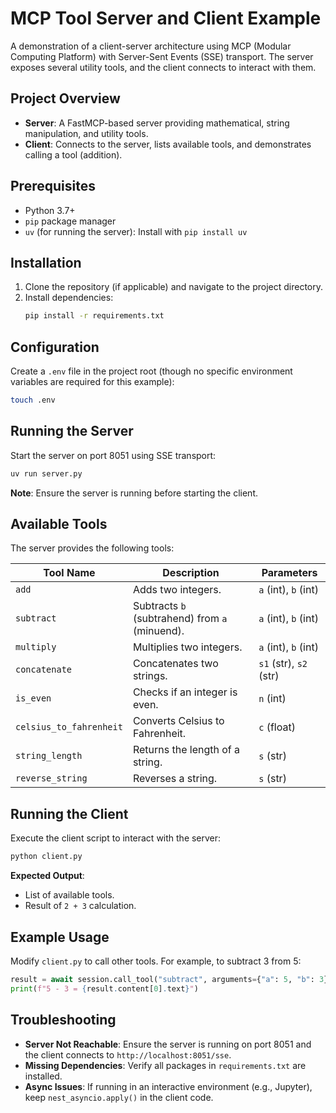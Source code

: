 # MCP Tool Server and Client Example

A demonstration of a client-server architecture using MCP (Modular Computing Platform) with Server-Sent Events (SSE) transport. The server exposes several utility tools, and the client connects to interact with them.

## Project Overview

- **Server**: A FastMCP-based server providing mathematical, string manipulation, and utility tools.
- **Client**: Connects to the server, lists available tools, and demonstrates calling a tool (addition).

## Prerequisites

- Python 3.7+
- `pip` package manager
- `uv` (for running the server): Install with `pip install uv`

## Installation

1. Clone the repository (if applicable) and navigate to the project directory.
2. Install dependencies:
   ```bash
   pip install -r requirements.txt
   ```

## Configuration

Create a `.env` file in the project root (though no specific environment variables are required for this example):
```bash
touch .env
```

## Running the Server

Start the server on port 8051 using SSE transport:
```bash
uv run server.py
```
**Note**: Ensure the server is running before starting the client.

## Available Tools

The server provides the following tools:

| Tool Name               | Description                                                                 | Parameters                                  |
|-------------------------|-----------------------------------------------------------------------------|--------------------------------------------|
| `add`                   | Adds two integers.                                                          | `a` (int), `b` (int)                       |
| `subtract`              | Subtracts `b` (subtrahend) from `a` (minuend).                              | `a` (int), `b` (int)                       |
| `multiply`              | Multiplies two integers.                                                    | `a` (int), `b` (int)                       |
| `concatenate`           | Concatenates two strings.                                                   | `s1` (str), `s2` (str)                     |
| `is_even`               | Checks if an integer is even.                                               | `n` (int)                                  |
| `celsius_to_fahrenheit` | Converts Celsius to Fahrenheit.                                             | `c` (float)                                |
| `string_length`         | Returns the length of a string.                                             | `s` (str)                                  |
| `reverse_string`        | Reverses a string.                                                          | `s` (str)                                  |

## Running the Client

Execute the client script to interact with the server:
```bash
python client.py
```
**Expected Output**:
- List of available tools.
- Result of `2 + 3` calculation.

## Example Usage

Modify `client.py` to call other tools. For example, to subtract 3 from 5:
```python
result = await session.call_tool("subtract", arguments={"a": 5, "b": 3})
print(f"5 - 3 = {result.content[0].text}")
```

## Troubleshooting

- **Server Not Reachable**: Ensure the server is running on port 8051 and the client connects to `http://localhost:8051/sse`.
- **Missing Dependencies**: Verify all packages in `requirements.txt` are installed.
- **Async Issues**: If running in an interactive environment (e.g., Jupyter), keep `nest_asyncio.apply()` in the client code.
